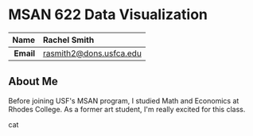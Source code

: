 MSAN 622 Data Visualization
==============================

| **Name**  | Rachel Smith |
|----------:|:------------|
| **Email** | rasmith2@dons.usfca.edu |

## About Me ##

Before joining USF's MSAN program, I studied Math and Economics at Rhodes College. As a former art student, I'm really excited for this class. 

cat